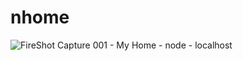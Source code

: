 # nhome

![FireShot Capture 001 - My Home - node - localhost](https://github.com/neokkk/nhome/assets/35194760/e83a86c6-895a-4bd5-a294-21ab0810e4a8)
